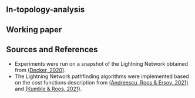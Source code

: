 ## ln-topology-analysis

## Working paper

## Sources and References
* Experiments were run on a snapshot of the Lightning Network obtained from [(Decker, 2020)](https://github.com/lnresearch/topology).
* The Lightning Network pathfinding algorithms were implemented based on the cost functions description from [(Andreescu, Roos & Ersoy, 2021)](https://repository.tudelft.nl/islandora/object/uuid%3A0bf2a223-d3b4-401c-967c-c11c300df5df) and [(Kumble & Roos, 2021)](https://ieeexplore.ieee.org/document/9566199).
